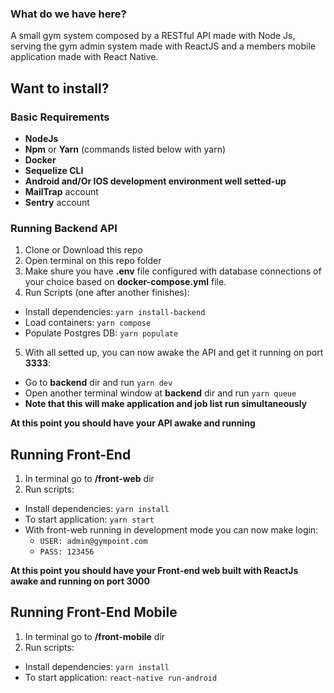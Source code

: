 ### What do we have here?
A small gym system composed by a RESTful API made with Node Js, serving the gym admin system made with ReactJS and a members mobile application made with React Native.

## Want to install?

### Basic Requirements

- **NodeJs**
- **Npm** or **Yarn** (commands listed below with yarn)
- **Docker**
- **Sequelize CLI**
- **Android and/Or IOS development environment well setted-up**
- **MailTrap** account
- **Sentry** account

### Running Backend API

1. Clone or Download this repo
2. Open terminal on this repo folder
3. Make shure you have **.env** file configured with database connections of your choice based on **docker-compose.yml** file.
4. Run Scripts (one after another finishes):
  - Install dependencies:  `yarn install-backend`
  - Load containers: `yarn compose`
  - Populate Postgres DB: `yarn populate`
5. With all setted up, you can now awake the API and get it running on port **3333**:
  - Go to **backend** dir and run `yarn dev`
  - Open another terminal window at **backend** dir and run `yarn queue`
  - **Note that this will make application and job list run simultaneously**

**At this point you should have your API awake and running**

## Running Front-End

1. In terminal go to **/front-web** dir
2. Run scripts:
  - Install dependencies:  `yarn install`
  - To start application:  `yarn start`
  - With front-web running in development mode you can now make login:
    - `USER: admin@gympoint.com`
    - `PASS: 123456`

**At this point you should have your Front-end web built with ReactJs awake and running on port 3000**

## Running Front-End Mobile
  
1. In terminal go to **/front-mobile** dir
2. Run scripts:
  - Install dependencies:  `yarn install`
  - To start application:  `react-native run-android`
